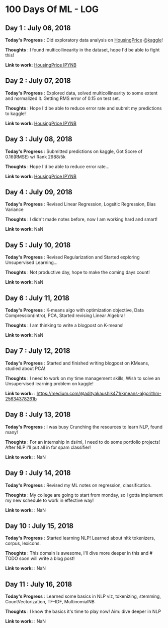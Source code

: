 # 100 Days Of ML - LOG

## Day 1 : July 06, 2018

**Today's Progress** : Did exploratory data analysis on [HousingPrice](https://www.kaggle.com/c/house-prices-advanced-regression-techniques) @[kaggle](https://www.kaggle.com)!

**Thoughts** : I found multicollinearity in the dataset, hope I'd be able to fight this!

**Link to work:** [HousingPrice IPYNB](https://github.com/aditya98ak/100DaysOfML/blob/master/kaggle/house-prices-advanced-regression-techniques/HousingPrice.ipynb)

## Day 2 : July 07, 2018

**Today's Progress** : Explored data, solved multicollinearity to some extent and normalized it. Getting RMS error of 0.15 on test set.

**Thoughts** : Hope I'd be able to reduce error rate and submit my predictions to kaggle!

**Link to work:** [HousingPrice IPYNB](https://github.com/aditya98ak/100DaysOfML/blob/master/kaggle/house-prices-advanced-regression-techniques/HousingPrice.ipynb)

## Day 3 : July 08, 2018

**Today's Progress** : Submitted predictions on kaggle, Got Score of 0.16(RMSE) w/ Rank 2988/5k

**Thoughts** : Hope I'd be able to reduce error rate...

**Link to work:** [HousingPrice IPYNB](https://github.com/aditya98ak/100DaysOfML/blob/master/kaggle/house-prices-advanced-regression-techniques/HousingPrice.ipynb)

## Day 4 : July 09, 2018

**Today's Progress** : Revised Linear Regression, Logsitic Regression, Bias Variance

**Thoughts** : I didn't made notes before, now I am working hard and smart!

**Link to work:** NaN

## Day 5 : July 10, 2018

**Today's Progress** : Revised Regularization and Started exploring Unsupervised Learning...

**Thoughts** : Not productive day, hope to make the coming days count!

**Link to work:** NaN

## Day 6 : July 11, 2018

**Today's Progress** : K-means algo with optimization objective, Data Compression(intro), PCA, Started revising Linear Algebra!

**Thoughts** : I am thinking to write a blogpost on K-means!

**Link to work:** NaN

## Day 7 : July 12, 2018

**Today's Progress** : Started and finished writing blogpost on KMeans, studied about PCA!

**Thoughts** : I need to work on my time management skills, Wish to solve an Unsupervised learning problem on kaggle!

**Link to work:** : https://medium.com/@adityakaushik471/kmeans-algorithm-25634378261b

## Day 8 : July 13, 2018

**Today's Progress** : I was busy Crunching the resources to learn NLP, found many!

**Thoughts** : For an internship in ds/ml, I need to do some portfolio projects! After NLP I'll put all in for spam classifier!

**Link to work:** : NaN

## Day 9 : July 14, 2018

**Today's Progress** : Revised my ML notes on regression, classification.

**Thoughts** : My college are going to start from monday, so I gotta implement my new schedule to work in effective way!

**Link to work:** : NaN

## Day 10 : July 15, 2018

**Today's Progress** : Started learning NLP! Learned about nltk tokenizers, corpus, lexicons.

**Thoughts** : This domain is awesome, I'll dive more deeper in this and # TODO soon will write a blog post! 

**Link to work:** : NaN

## Day 11 : July 16, 2018

**Today's Progress** : Learned some basics in NLP viz, tokenizing, stemming, CountVectorization, TF-IDF, MultinomialNB

**Thoughts** : I know the basics it's time to play now! Aim: dive deeper in NLP

**Link to work:** : NaN